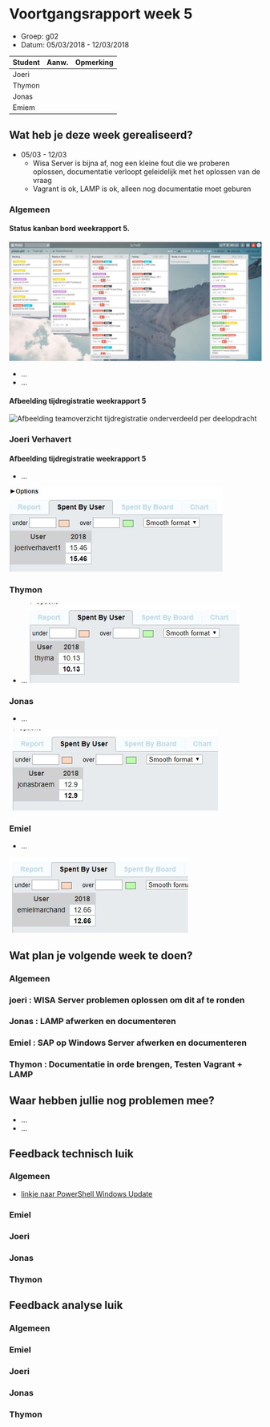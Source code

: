 # Voortgangsrapport week 5

* Groep: g02
* Datum: 05/03/2018 - 12/03/2018

| Student  | Aanw. | Opmerking |
| :---     | :---  | :---      |
| Joeri    |       |           |
| Thymon   |       |           |
| Jonas   |       |           |
| Emiem    |       |           |

## Wat heb je deze week gerealiseerd?

* 05/03 - 12/03
    * Wisa Server is bijna af, nog een kleine fout die we proberen oplossen, documentatie verloopt geleidelijk met het oplossen van de vraag
    * Vagrant is ok, LAMP is ok, alleen nog documentatie moet geburen

### Algemeen
#### Status kanban bord weekrapport 5.

![Afbeelding huidige toestand Kanban-bord(en) invoegen](img/trello_week5.JPG)

* ...
* ...

#### Afbeelding tijdregistratie weekrapport 5
![Afbeelding teamoverzicht tijdregistratie onderverdeeld per deelopdracht](img/WeekRapport_5.JPG)

### Joeri Verhavert
#### Afbeelding tijdregistratie weekrapport 5
* ...

![Afbeelding individueel rapport tijdregistratie](img/tijdJoeriWeek5.JPG)

### Thymon

* ...
![Afbeelding individueel rapport tijdregistratie](img/tijdThymaWeek5.JPG)

### Jonas

* ...

![Afbeelding individueel rapport tijdregistratie](img/tijdJonasWeek5.JPG)

### Emiel

* ...

![Afbeelding individueel rapport tijdregistratie](img/tijdEmielWeek5.JPG)

## Wat plan je volgende week te doen?

### Algemeen
### joeri : WISA Server problemen oplossen om dit af te ronden
### Jonas : LAMP afwerken en documenteren
### Emiel : SAP op Windows Server afwerken en documenteren
### Thymon : Documentatie in orde brengen, Testen Vagrant + LAMP

## Waar hebben jullie nog problemen mee?


* ...
* ...

## Feedback technisch luik

### Algemeen

* [linkje naar PowerShell Windows Update](https://gallery.technet.microsoft.com/scriptcenter/2d191bcd-3308-4edd-9de2-88dff796b0bc)

### Emiel 
### Joeri
### Jonas
### Thymon

## Feedback analyse luik

### Algemeen

### Emiel 
### Joeri
### Jonas
### Thymon

